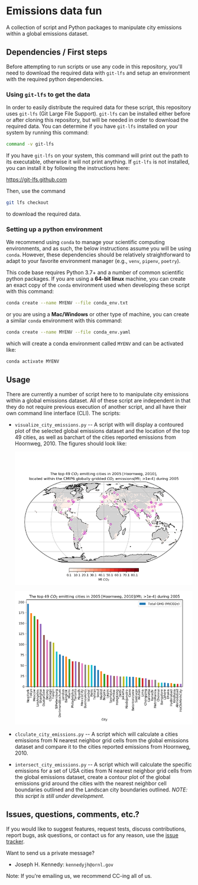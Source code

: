 # Emissions data fun

A collection of script and Python packages to manipulate city emissions within a
global emissions dataset. 

## Dependencies / First steps

Before attempting to run scripts or use any code in this repository, you'll need to
download the required data with `git-lfs` and setup an environment with the required 
python dependencies. 

### Using `git-lfs` to get the data

In order to easily distribute the required data for these script, this repository 
uses `git-lfs` (Git Large File Support). `git-lfs` can be installed either before
or after cloning this repository, but will be needed in order to download the
required data. You can determine if you have `git-lfs` installed on your system by
running this command:  

```bash
command -v git-lfs
```

If you have `git-lfs` on your system, this command will print out the path to its
executable, otherwise it will not print anything. If `git-lfs` is not installed, 
you can install it by following the instructions here: 

https://git-lfs.github.com

Then, use the command

```bash
git lfs checkout
```

to download the required data.


### Setting up a python environment

We recommend using `conda` to manage your scientific computing environments, and 
as such, the below instructions assume you will be using `conda`. However, these 
dependencies should be relatively straightforward to adapt to your favorite
environment manager (e.g., `venv`, `pipenv`, `poetry`).

This code base requires Python 3.7+ and a number of common scientific python packages.
If you are using a **64-bit linux** machine, you can create an exact copy of the `conda`
environment used when developing these script with this command:

```bash
conda create --name MYENV --file conda_env.txt
```

or you are using a **Mac/Windows** or other type of machine, you can create a similar `conda` 
environment with this command:

```bash
conda create --name MYENV --file conda_env.yaml 
```

which will create a conda environment called `MYENV` and can be activated like:

```bash
conda activate MYENV
```

## Usage

There are currently a number of script here to to manipulate city emissions within a
global emissions dataset. All of these script are independent in that they do not 
require previous execution of another script, and all have their own command line 
interface (CLI). The scripts: 

* `visualize_city_emissions.py` -- A script with will display a contoured plot of the 
  selected global emissions dataset and the location of the top 49 cities, as well as
  barchart of the cities reported emissions from Hoornweg, 2010. The figures should 
  look like: 
  
  ![top_49_in_globe_2005](docs/_static/top_49_in_globe_2005.png)
  
  ![top_49_barchart_2005](docs/_static/top_49_barchart_2005.png)
    
* `clculate_city_emissions.py` -- A script which will calculate a cities emissions
  from N nearest neighbor grid cells from the global emissions dataset and compare 
  it to the cities reported emissions from Hoornweg, 2010.
  
* `intersect_city_emissions.py` -- A script which will calculate the specific emissions
  for a set of USA cities from N nearest neighbor grid cells from the global emissions 
  dataset, create a contour plot of the global emissions grid around the cities with the
  nearest neighbor cell boundaries outlined and the Landscan city boundaries outlined. 
  *NOTE: this script is still under development.*
  
  
## Issues, questions, comments, etc.?
If you would like to suggest features, request tests, discuss contributions, report bugs, 
ask questions, or contact us for any reason, use the [issue tracker](https://code.ornl.gov/fjk/em-data/issues).

Want to send us a private message?

* Joseph H. Kennedy: `kennedyjh@ornl.gov`

Note: If you're emailing us, we recommend CC-ing all of us.